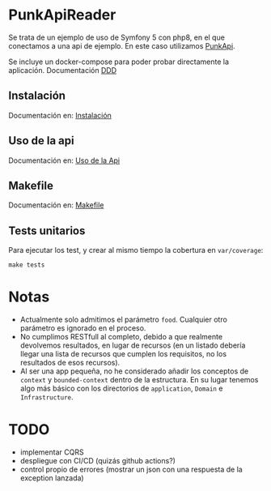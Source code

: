 # PunkApiReader
Se trata de un ejemplo de uso de Symfony 5 con php8, en el que conectamos a
una api de ejemplo. En este caso utilizamos [PunkApi](https://punkapi.com/).

Se incluye un docker-compose para poder probar directamente la aplicación. 
Documentación [DDD](docs/1_DDD.md)

## Instalación
Documentación en: [Instalación](docs/2_INSTALACION.md)

## Uso de la api
Documentación en: [Uso de la Api](docs/3_USO_DE_API.md)

## Makefile
Documentación en: [Makefile](docs/4_MAKEFILE.md)

## Tests unitarios
Para ejecutar los test, y crear al mismo tiempo la cobertura en `var/coverage`:
```
make tests
```
# Notas
- Actualmente solo admitimos el parámetro `food`. Cualquier otro parámetro es ignorado en el proceso.
- No cumplimos RESTfull al completo, debido a que realmente devolvemos resultados, en lugar de 
recursos (en un listado debería llegar una lista de recursos que cumplen los requisitos, no los
resultados de esos recursos).
- Al ser una app pequeña, no he considerado añadir los conceptos de `context` y `bounded-context` 
dentro de la estructura. En su lugar tenemos algo más básico con los directorios de `application`, 
`Domain` e `Infrastructure`.

# TODO
- implementar CQRS
- despliegue con CI/CD (quizás github actions?)
- control propio de errores (mostrar un json con una respuesta de la exception lanzada)